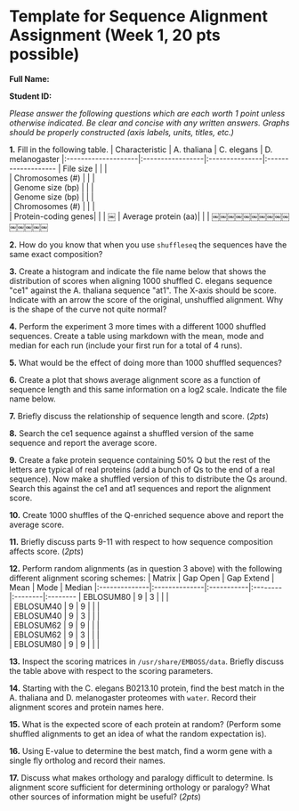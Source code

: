 # Template for Sequence Alignment Assignment (Week 1, 20 pts possible)

__Full Name:__

__Student ID:__

*_Please answer the following questions which are each worth 1 point unless otherwise indicated. Be clear and concise with any written answers. Graphs should be properly constructed (axis labels, units, titles, etc.)_*

__1.__ Fill in the following table.
|     Characteristic  |   A. thaliana    |   C. elegans   |   D. melanogaster
|:--------------------|:-----------------|:---------------|:-------------------
| File size           |                  |                |                    
| Chromosomes (#)     |                  |                |                    
| Genome size (bp)    |                  |                |                    
| Genome size (bp)    |                  |                |                    
| Chromosomes (#)     |                  |                |                    
| Protein-coding genes|                  |                |                    ￼
| Average protein (aa)|                  |                |                    ￼￼￼￼￼￼￼￼￼￼￼￼￼￼￼

__2.__ How do you know that when you use `shuffleseq` the sequences have the same exact composition?

__3.__ Create a histogram and indicate the file name below that shows the distribution of scores when aligning 1000 shuffled C. elegans sequence "ce1" against the A. thaliana sequence "at1". The X-axis should be score. Indicate with an arrow the score of the original, unshuffled alignment. Why is the shape of the curve not quite normal?

__4.__ Perform the experiment 3 more times with a different 1000 shuffled sequences. Create a table using markdown with the mean, mode and median for each run (include your first run for a total of 4 runs).

__5.__ What would be the effect of doing more than 1000 shuffled sequences?

__6.__ Create a plot that shows average alignment score as a function of sequence length and this same information on a log2 scale. Indicate the file name below.

__7.__ Briefly discuss the relationship of sequence length and score. (*2pts*)

__8.__ Search the ce1 sequence against a shuffled version of the same sequence and report the average score.

__9.__ Create a fake protein sequence containing 50% Q but the rest of the letters are typical of real proteins (add a bunch of Qs to the end of a real sequence). Now make a shuffled version of this to distribute the Qs around. Search this against the ce1 and at1 sequences and report the alignment score.

__10.__ Create 1000 shuffles of the Q-enriched sequence above and report the average score.

__11.__ Briefly discuss parts 9-11 with respect to how sequence composition affects score. (*2pts*)

__12.__ Perform random alignments (as in question 3 above) with the following different alignment scoring schemes:
|     Matrix    |   Gap Open    | Gap Extend |   Mean  | Mode    | Median
|:--------------|:--------------|:-----------|:--------|:--------|:--------
| EBLOSUM80     |       9       |     3      |         |         |              
| EBLOSUM40     |       9       |     9      |         |         |              
| EBLOSUM40     |       9       |     3      |         |         |              
| EBLOSUM62     |       9       |     9      |         |         |              
| EBLOSUM62     |       9       |     3      |         |         |              
| EBLOSUM80     |       9       |     9      |         |         |              


__13.__ Inspect the scoring matrices in `/usr/share/EMBOSS/data`. Briefly discuss the table above with
respect to the scoring parameters.

__14.__ Starting with the C. elegans B0213.10 protein, find the best match in the A. thaliana and D.
melanogaster proteomes with `water`. Record their alignment scores and protein names here.

__15.__ What is the expected score of each protein at random? (Perform some shuffled alignments
to get an idea of what the random expectation is).

__16.__ Using E-value to determine the best match, find a worm gene with a single fly ortholog and record their names.

__17.__ Discuss what makes orthology and paralogy difficult to determine. Is alignment score sufficient for determining orthology or paralogy? What other sources of information might be useful? (*2pts*)
